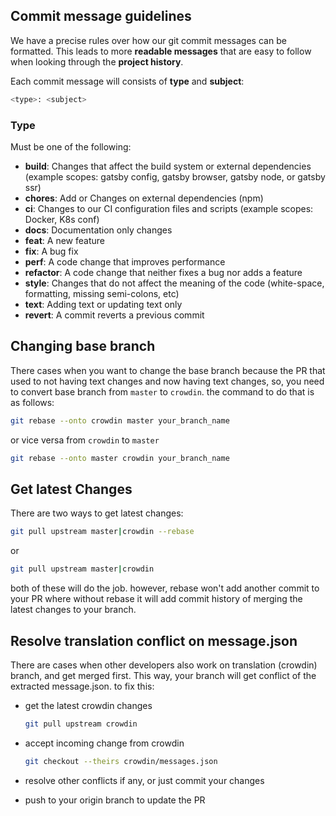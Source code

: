 ## Commit message guidelines

We have a precise rules over how our git commit messages can be formatted. This leads to more **readable messages** that are easy to follow when looking through the **project history**.

Each commit message will consists of **type** and **subject**:

```sh
<type>: <subject>
```

### Type

Must be one of the following:

-   **build**: Changes that affect the build system or external dependencies (example scopes: gatsby config, gatsby browser, gatsby node, or gatsby ssr)
-   **chores**: Add or Changes on external dependencies (npm)
-   **ci**: Changes to our CI configuration files and scripts (example scopes: Docker, K8s conf)
-   **docs**: Documentation only changes
-   **feat**: A new feature
-   **fix**: A bug fix
-   **perf**: A code change that improves performance
-   **refactor**: A code change that neither fixes a bug nor adds a feature
-   **style**: Changes that do not affect the meaning of the code (white-space, formatting, missing semi-colons, etc)
-   **text**: Adding text or updating text only
-   **revert**: A commit reverts a previous commit

## Changing base branch

There cases when you want to change the base branch because the PR that used to not having text changes and now having text changes, so, you need to convert base branch from `master` to `crowdin`. the command to do that is as follows:

```sh
git rebase --onto crowdin master your_branch_name
```

or vice versa from `crowdin` to `master`

```sh
git rebase --onto master crowdin your_branch_name
```

## Get latest Changes

There are two ways to get latest changes:

```sh
git pull upstream master|crowdin --rebase
```

or

```sh
git pull upstream master|crowdin
```

both of these will do the job. however, rebase won't add another commit to your PR where without rebase it will add commit history of merging the latest changes to your branch.

## Resolve translation conflict on message.json

There are cases when other developers also work on translation (crowdin) branch, and get merged first. This way, your branch will get conflict of the extracted message.json. to fix this:

-   get the latest crowdin changes

    ```sh
    git pull upstream crowdin
    ```

-   accept incoming change from crowdin

    ```sh
    git checkout --theirs crowdin/messages.json
    ```

-   resolve other conflicts if any, or just commit your changes

-   push to your origin branch to update the PR
